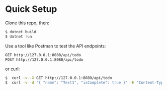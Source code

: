# Quick Setup

Clone this repo, then:
```sh
$ dotnet build
$ dotnet run
```

Use a tool like Postman to test the API endpoints:
```sh
GET http://127.0.0.1:8080/api/todo
POST http://127.0.0.1:8080/api/todo

```

or curl:
```sh
$  curl -v -X GET http://127.0.0.1:8080/api/todo
$  curl -v -d '{ "name": "Test1", "isComplete": true }' -H "Content-Type: application/json" -X POST http://127.0.0.1:8080/api/todo
```